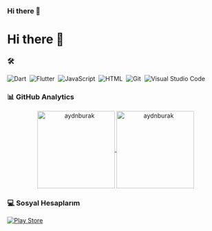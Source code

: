 ### Hi there 👋
<h1>Hi there 👋</h1>

### 🛠 
![Dart](https://img.shields.io/badge/Dart-05122A?style=flat&logo=dart&logoColor=29B6F6)&nbsp;
![Flutter](https://img.shields.io/badge/Flutter-05122A?style=flat&logo=flutter&logoColor=02569B)&nbsp;
![JavaScript](https://img.shields.io/badge/-JavaScript-05122A?style=flat&logo=javascript)&nbsp;
![HTML](https://img.shields.io/badge/-HTML-05122A?style=flat&logo=HTML5&logoColor=E34F26)&nbsp;
![Git](https://img.shields.io/badge/-Git-05122A?style=flat&logo=git)&nbsp;
![Visual Studio Code](https://img.shields.io/badge/-Visual%20Studio%20Code-05122A?style=flat&logo=visual-studio-code&logoColor=007ACC)&nbsp;

### 📊 GitHub Analytics

<p align="center">
<a href="https://github.com/aydnburak">
  <img height="180em" align="center" src="https://github-readme-stats.vercel.app/api?username=aydnburak&show_icons=true&locale=en&theme=algolia&include_all_commits=true&count_private=true" alt="aydnburak"/>
  <img height="180em" align="center" src="https://github-readme-stats.vercel.app/api/top-langs?username=aydnburak&show_icons=true&locale=en&layout=compact&langs_count=8&theme=algolia" alt="aydnburak"/>
</a>
</p>

### 💻 Sosyal Hesaplarım

<p align="left">
<a href="https://play.google.com/store/apps/developer?id=Burak+Aydin" target="blank"><img align="center" src="https://img.shields.io/badge/Google_Play-414141?style=flat&logo=google-play&logoColor=white" alt="Play Store" /></a>
</p>


